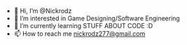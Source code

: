 - 👋 Hi, I’m @Nickrodz
- 👀 I’m interested in Game Designing/Software Engineering
- 🌱 I’m currently learning STUFF ABOUT CODE :D
- 📫 How to reach me nickrodz277@gmail.com

<!---
Nickrodz/Nickrodz is a ✨ special ✨ repository because its `README.md` (this file) appears on your GitHub profile.
You can click the Preview link to take a look at your changes.
--->
